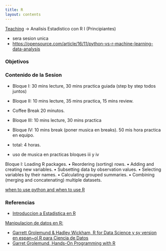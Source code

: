 ```yaml
---
title: R
layout: contents
---
```


[Teaching](../../../teaching.md) &rarr; Analisis Estadistico con R I (Principiantes)

- sera sesion unica
- https://opensource.com/article/16/11/python-vs-r-machine-learning-data-analysis

### Objetivos

### Contenido de la Sesion

- Bloque I:  30 mins lecture, 30 mins practica guiada (step by step todos juntos)
- Bloque II: 10 mins lecture, 35 mins practica, 15 mins review.
- Coffee Break 20 minutos.
- Bloque III: 10 mins lecture, 30 mins practica
- Bloque IV:  10 mins break (poner musica en breaks). 50 mis hora practica en equipo.
- total: 4 horas.

- uso de musica en practicas bloques iii y iv


Bloque I: Loading R packages.
• Reordering (sorting) rows.
• Adding and creating new variables.
• Subsetting data by observation values.
• Selecting variables by their names.
• Calculating grouped summaries.
• Combining (merging and concatenating) multiple datasets.

[when to use python and when to use R](https://opensource.com/article/16/11/python-vs-r-machine-learning-data-analysis)

### Referencias

- [Introduccion a Estadistica en R](https://www.coursera.org/learn/intro-data-science-programacion-estadistica-r)

<u>Manipulacion de datos en R<u/>:
- Garrett Grolemund & Hadley Wickham, [R for Data Science](http://r4ds.had.co.nz/index.html) y sy version en espan~ol [R para Ciencia de Datos](http://es.r4ds.hadley.nz/)
- Garret Grolemund, [Hands-On Programming with R](https://rstudio-education.github.io/hopr/)
